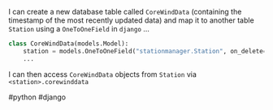 I can create a new database table called `CoreWindData` (containing the timestamp of the most recently updated data) and map it to another table `Station` using a `OneToOneField` in `django` ...

```python
class CoreWindData(models.Model):
    station = models.OneToOneField("stationmanager.Station", on_delete=CASCADE)
	...
```

I can then access `CoreWindData` objects from `Station` via `<station>.corewinddata`

#python 
#django
